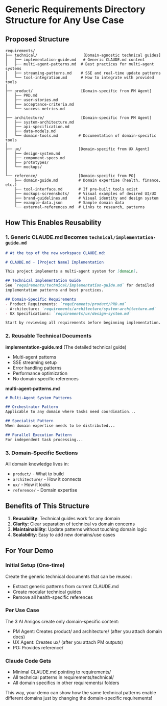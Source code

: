 # Generic Requirements Directory Structure for Any Use Case

## Proposed Structure

```
requirements/
├── technical/                    [Domain-agnostic technical guides]
│   ├── implementation-guide.md   # Generic CLAUDE.md content
│   ├── multi-agent-patterns.md  # Best practices for multi-agent systems
│   ├── streaming-patterns.md    # SSE and real-time update patterns
│   └── tool-integration.md      # How to integrate with provided tools
│
├── product/                     [Domain-specific from PM Agent]
│   ├── PRD.md
│   ├── user-stories.md
│   ├── acceptance-criteria.md
│   └── success-metrics.md
│
├── architecture/                [Domain-specific from PM Agent]
│   ├── system-architecture.md
│   ├── api-specification.md
│   ├── data-models.md
│   └── domain-tools.md         # Documentation of domain-specific tools
│
├── ux/                         [Domain-specific from UX Agent]
│   ├── design-system.md
│   ├── component-specs.md
│   ├── prototypes/
│   └── mockups/
│
└── reference/                  [Domain-specific from PO]
    ├── domain-guide.md         # Domain expertise (health, finance, etc.)
    ├── tool-interface.md       # If pre-built tools exist
    ├── mockups-screenshots/    # Visual examples of desired UI/UX
    ├── brand-guidelines.md     # Visual identity and design system
    ├── example-data.json       # Sample domain data
    └── external-references.md  # Links to research, patterns
```

## How This Enables Reusability

### 1. **Generic CLAUDE.md Becomes `technical/implementation-guide.md`**
```markdown
# At the top of the new workspace CLAUDE.md:

# CLAUDE.md - [Project Name] Implementation

This project implements a multi-agent system for [domain].

## Technical Implementation Guide
See `requirements/technical/implementation-guide.md` for detailed 
implementation patterns and best practices.

## Domain-Specific Requirements
- Product Requirements: `requirements/product/PRD.md`
- Architecture: `requirements/architecture/system-architecture.md`
- UX Specifications: `requirements/ux/design-system.md`

Start by reviewing all requirements before beginning implementation.
```

### 2. **Reusable Technical Documents**

**implementation-guide.md** (The detailed technical guide)
- Multi-agent patterns
- SSE streaming setup
- Error handling patterns
- Performance optimization
- No domain-specific references

**multi-agent-patterns.md**
```markdown
# Multi-Agent System Patterns

## Orchestrator Pattern
Applicable to any domain where tasks need coordination...

## Specialist Pattern
When domain expertise needs to be distributed...

## Parallel Execution Pattern
For independent task processing...
```

### 3. **Domain-Specific Sections**

All domain knowledge lives in:
- `product/` - What to build
- `architecture/` - How it connects
- `ux/` - How it looks
- `reference/` - Domain expertise

## Benefits of This Structure

1. **Reusability**: Technical guides work for any domain
2. **Clarity**: Clear separation of technical vs domain concerns
3. **Maintainability**: Update patterns without touching domain logic
4. **Scalability**: Easy to add new domains/use cases

## For Your Demo

### Initial Setup (One-time)
Create the generic technical documents that can be reused:
- Extract generic patterns from current CLAUDE.md
- Create modular technical guides
- Remove all health-specific references

### Per Use Case
The 3 AI Amigos create only domain-specific content:
- PM Agent: Creates product/ and architecture/ (after you attach domain docs)
- UX Agent: Creates ux/ (after you attach PM outputs)
- PO: Provides reference/

### Claude Code Gets
- Minimal CLAUDE.md pointing to requirements/
- All technical patterns in requirements/technical/
- All domain specifics in other requirements/ folders

This way, your demo can show how the same technical patterns enable different domains just by changing the domain-specific requirements!